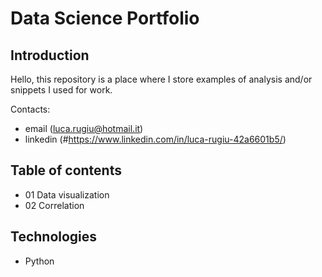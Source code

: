 # Data Science Portfolio

## Introduction

Hello, this repository is a place where I store examples of analysis and/or snippets I used for work. 

Contacts:
- email (luca.rugiu@hotmail.it)
- linkedin (#https://www.linkedin.com/in/luca-rugiu-42a6601b5/)

## Table of contents
- 01 Data visualization
- 02 Correlation

## Technologies
- Python
